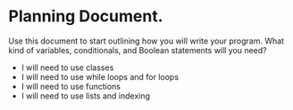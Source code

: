# Planning Document.

Use this document to start outlining how you will write your program. What kind of variables, conditionals, and Boolean statements will you need?

 - I will need to use classes
 - I will need to use while loops and for loops
 - I will need to use functions
 - I will need to use lists and indexing
